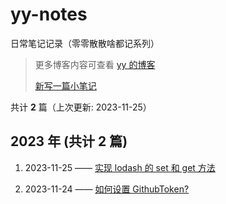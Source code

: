 # yy-notes

日常笔记记录（零零散散啥都记系列）

> 更多博客内容可查看 [yy 的博客](https://CYiyangyy.github.io)
>
> [新写一篇小笔记](https://github.com/CYiyangyy/CYiyangyy.github.io/issues/new)

共计 **2** 篇（上次更新: 2023-11-25）

## 2023 年 (共计 2 篇)

1. 2023-11-25 —— [实现 lodash 的 set 和 get 方法](https://github.com/CYiyangyy/CYiyangyy.github.io/issues/2)

2. 2023-11-24 —— [如何设置 GithubToken?](https://github.com/CYiyangyy/CYiyangyy.github.io/issues/1)

